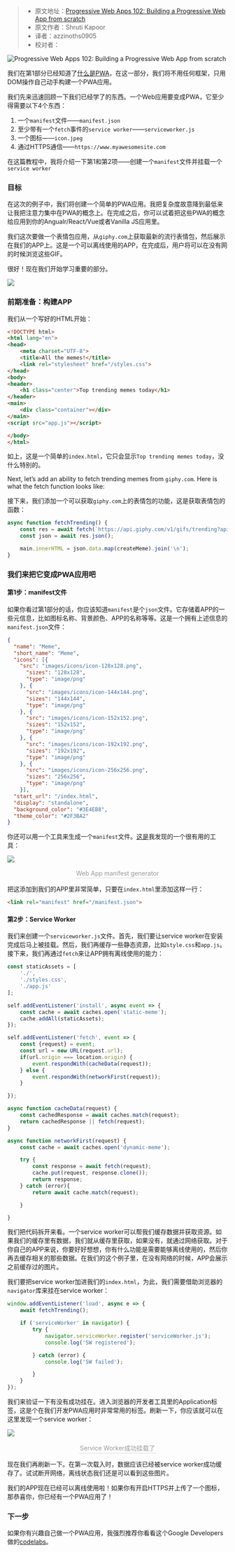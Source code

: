 > * 原文地址：[Progressive Web Apps 102: Building a Progressive Web App from scratch](https://www.freecodecamp.org/news/progressive-web-apps-102-building-a-progressive-web-app-from-scratch-397b72168040/)
> * 原文作者：Shruti Kapoor
> * 译者：azzinoths0905
> * 校对者：

![Progressive Web Apps 102: Building a Progressive Web App from scratch](https://cdn-media-1.freecodecamp.org/images/0*q57QiIkbThi9Mqvl)

我们在第1部分已经知道了[什么是PWA][1]，在这一部分，我们将不用任何框架，只用DOM操作自己动手构建一个PWA应用。

我们先来迅速回顾一下我们已经学了的东西。一个Web应用要变成PWA，它至少得需要以下4个东西：

1. 一个`manifest`文件——`manifest.json`
2. 至少带有一个`fetch`事件的`service worker`——`serviceworker.js`
3. 一个图标——`icon.jpeg`
4. 通过HTTPS通信——`https://www.myawesomesite.com`

在这篇教程中，我将介绍一下第1和第2项——创建一个`manifest`文件并挂载一个`service worker`

### 目标

在这次的例子中，我们将创建一个简单的PWA应用。我把复杂度故意降到最低来让我把注意力集中在PWA的概念上。在完成之后，你可以试着把这些PWA的概念给应用到你的Angualr/React/Vue或者Vanilla JS应用里。

我们这次要做一个表情包应用，从`giphy.com`上获取最新的流行表情包，然后展示在我们的APP上。这是一个可以离线使用的APP，在完成后，用户将可以在没有网的时候浏览这些GIF。

很好！现在我们开始学习重要的部分。

![](https://cdn-media-1.freecodecamp.org/images/1*6EJH5wIYnR3sHy6yI4bm7w.gif)

### 前期准备：构建APP

我们从一个写好的HTML开始：

```html
<!DOCTYPE html>
<html lang="en">
<head>
    <meta charset="UTF-8">
    <title>All the memes!</title>
    <link rel="stylesheet" href="/styles.css">
</head>
<body>
<header>
    <h1 class="center">Top trending memes today</h1>
</header>
<main>
    <div class="container"></div>
</main>
<script src="app.js"></script>

</body>
</html>
```

如上，这是一个简单的`index.html`，它只会显示`Top trending memes today`，没什么特别的。

Next, let’s add an ability to fetch trending memes from  `giphy.com`. Here is what the fetch function looks like:

接下来，我们添加一个可以获取`giphy.com`上的表情包的功能，这是获取表情包的函数：

```js
async function fetchTrending() {
    const res = await fetch(`https://api.giphy.com/v1/gifs/trending?api_key=${apiKey}&limit=25`);
    const json = await res.json();

    main.innerHTML = json.data.map(createMeme).join('\n');
}
```

### 我们来把它变成PWA应用吧

#### 第1步：manifest文件

如果你看过第1部分的话，你应该知道`manifest`是个`json`文件。它存储着APP的一些元信息，比如图标名称、背景颜色、APP的名称等等。这是一个拥有上述信息的`manifest.json`文件：

```json
{
  "name": "Meme",
  "short_name": "Meme",
  "icons": [{
    "src": "images/icons/icon-128x128.png",
      "sizes": "128x128",
      "type": "image/png"
    }, {
      "src": "images/icons/icon-144x144.png",
      "sizes": "144x144",
      "type": "image/png"
    }, {
      "src": "images/icons/icon-152x152.png",
      "sizes": "152x152",
      "type": "image/png"
    }, {
      "src": "images/icons/icon-192x192.png",
      "sizes": "192x192",
      "type": "image/png"
    }, {
      "src": "images/icons/icon-256x256.png",
      "sizes": "256x256",
      "type": "image/png"
    }],
  "start_url": "/index.html",
  "display": "standalone",
  "background_color": "#3E4EB8",
  "theme_color": "#2F3BA2"
}
```

你还可以用一个工具来生成一个`manifest`文件。[这是][2]我发现的一个很有用的工具：

![](https://cdn-media-1.freecodecamp.org/images/1*EeVAMTLF9yowvPPJuOHpqw.png)

<center><div style="color:orange; border-bottom: 1px solid #d9d9d9;    display: inline-block;    color: #999;    padding: 2px;">Web App manifest generator</div> </center>

把这添加到我们的APP里非常简单，只要在`index.html`里添加这样一行：

```html
<link rel="manifest" href="/manifest.json">
```

#### **第2步：Service Worker**

我们来创建一个`serviceworker.js`文件。首先，我们要让service worker在安装完成后马上被挂载。然后，我们再缓存一些静态资源，比如`style.css`和`app.js`。接下来，我们再通过`fetch`来让APP拥有离线使用的能力：

```js
const staticAssets = [
    './',
    './styles.css',
    './app.js'
];

self.addEventListener('install', async event => {
    const cache = await caches.open('static-meme');
    cache.addAll(staticAssets);
});

self.addEventListener('fetch', event => {
    const {request} = event;
    const url = new URL(request.url);
    if(url.origin === location.origin) {
        event.respondWith(cacheData(request));
    } else {
        event.respondWith(networkFirst(request));
    }

});

async function cacheData(request) {
    const cachedResponse = await caches.match(request);
    return cachedResponse || fetch(request);
}

async function networkFirst(request) {
    const cache = await caches.open('dynamic-meme');

    try {
        const response = await fetch(request);
        cache.put(request, response.clone());
        return response;
    } catch (error){
        return await cache.match(request);

    }

}
```

我们把代码拆开来看。一个service worker可以帮我们缓存数据并获取资源。如果我们的缓存里有数据，我们就从缓存里获取，如果没有，就通过网络获取。对于你自己的APP来说，你要好好想想，你有什么功能是需要能够离线使用的，然后你再去缓存相关的那些数据。在我们的这个例子里，在没有网络的时候，APP会展示之前缓存过的图片。

我们要把service worker加进我们的`index.html`，为此，我们需要借助浏览器的`navigator`库来挂在service worker：

```js
window.addEventListener('load', async e => {
    await fetchTrending();

    if ('serviceWorker' in navigator) {
        try {
            navigator.serviceWorker.register('serviceWorker.js');
            console.log('SW registered');

        } catch (error) {
            console.log('SW failed');

        }
    }
});
```

我们来验证一下有没有成功挂在。进入浏览器的开发者工具里的Application标签，这是个在我们开发PWA应用时非常常用的标签。刷新一下，你应该就可以在这里发现一个service worker：

![](https://cdn-media-1.freecodecamp.org/images/1*ayDNoz8Aw59BlVTfhrSU-w.png)

<center><div style="color:orange; border-bottom: 1px solid #d9d9d9;    display: inline-block;    color: #999;    padding: 2px;">Service Worker成功挂载了</div> </center>

现在我们再刷新一下。在第一次载入时，数据应该已经被service worker成功缓存了。试试断开网络，离线状态我们还是可以看到这些图片。

我们的APP现在已经可以离线使用啦！如果你有开启HTTPS并上传了一个图标，那恭喜你，你已经有一个PWA应用了！

### 下一步

如果你有兴趣自己做一个PWA应用，我强烈推荐你看看这个Google Developers做的[codelabs][3]。

[1]: https://medium.freecodecamp.org/progressive-web-apps-101-the-what-why-and-how-4aa5e9065ac2
[2]: https://app-manifest.firebaseapp.com/
[3]: https://codelabs.developers.google.com/codelabs/your-first-pwapp/
